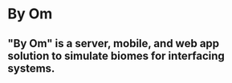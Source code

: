 # By Om
"By Om" is a server, mobile, and web app solution to simulate biomes for interfacing systems.
-----


